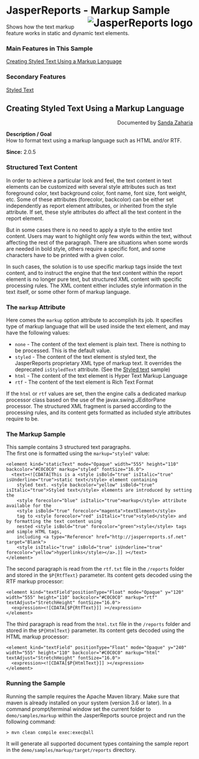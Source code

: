 
# <a name='top'>JasperReports</a> - Markup Sample <img src="https://jasperreports.sourceforge.net/resources/jasperreports.svg" alt="JasperReports logo" style="float:right"/>

Shows how the text markup feature works in static and dynamic text elements.

### Main Features in This Sample

[Creating Styled Text Using a Markup Language](#markup)

### Secondary Features

[Styled Text](../styledtext/index.html#styledtext)

## Creating Styled Text Using a Markup Language
<div style="text-align:right; width:100%">Documented by <a href='mailto:shertage@users.sourceforge.net'>Sanda Zaharia</a></div>

**Description / Goal**\
How to format text using a markup language such as HTML and/or RTF.

**Since:** 2.0.5

### Structured Text Content

In order to achieve a particular look and feel, the text content in text elements can be customized with several style attributes such as text foreground color, text background color, font name, font size, font weight, etc. Some of these attributes (forecolor, backcolor) can be either set independently as report element attributes, or inherited from the style attribute. If set, these style attributes do affect all the text content in the report element.

But in some cases there is no need to apply a style to the entire text content. Users may want to highlight only few words within the text, without affecting the rest of the paragraph. There are situations when some words are needed in bold style, others require a specific font, and some characters have to be printed with a given color.

In such cases, the solution is to use specific markup tags inside the text content, and to instruct the engine that the text content within the report element is no longer pure text, but structured XML content with specific processing rules. The XML content either includes style information in the text itself, or some other form of markup language.

### The `markup` Attribute

Here comes the `markup` option attribute to accomplish its job. It specifies type of markup language that will be used inside the text element, and may have the following values:

- `none` - The content of the text element is plain text. There is nothing to be processed. This is the default value.
- `styled` - The content of the text element is styled text, the JasperReports proprietary XML type of markup text. It overrides the deprecated `isStyledText` attribute. (See the [Styled text](../styledtext/index.html) sample)
- `html` - The content of the text element is Hyper Text Markup Language
- `rtf` - The content of the text element is Rich Text Format

If the `html` or `rtf` values are set, then the engine calls a dedicated markup processor class based on the use of the javax.swing.JEditorPane processor. The structured XML fragment is parsed according to the processing rules, and its content gets formatted as included style attributes require to be.

### The Markup Sample

This sample contains 3 structured text paragraphs.\
The first one is formatted using the `markup="styled"` value:
```
<element kind="staticText" mode="Opaque" width="555" height="110" backcolor="#C0C0C0" markup="styled" fontSize="16.0">
  <text><![CDATA[This is a <style isBold="true" isItalic="true" isUnderline="true">static text</style> element containing
    styled text. <style backcolor="yellow" isBold="true" isItalic="true">Styled text</style> elements are introduced by setting the
    <style forecolor="blue" isItalic="true">markup</style> attribute available for the
    <style isBold="true" forecolor="magenta">textElement</style>
    tag to <style forecolor="red" isItalic="true">styled</style> and by formatting the text content using
    nested <style isBold="true" forecolor="green">style</style> tags and simple HTML tags,
    including <a type="Reference" href="http://jasperreports.sf.net" target="Blank">
    <style isItalic="true" isBold="true" isUnderline="true" forecolor="yellow">hyperlinks</style></a>.]] ></text>
</element>
```
The second paragraph is read from the `rtf.txt` file in the `/reports` folder and stored in the `$P{RtfText}` parameter. Its content gets decoded using the RTF markup processor:
```
<element kind="textField"positionType="Float" mode="Opaque" y="120" width="555" height="110" backcolor="#C0C0C0" markup="rtf" textAdjust="StretchHeight" fontSize="16.0">
  <expression><![CDATA[$P{RtfText}]] ></expression>
</element>
```
The third paragraph is read from the `html.txt` file in the `/reports` folder and stored in the `$P{HtmlText}` parameter. Its content gets decoded using the HTML markup processor:
```
<element kind="textField" positionType="Float" mode="Opaque" y="240" width="555" height="110" backcolor="#C0C0C0" markup="html" textAdjust="StretchHeight" fontSize="16.0">
  <expression><![CDATA[$P{HtmlText}]] ></expression>
</element>
```
### Running the Sample

Running the sample requires the Apache Maven library. Make sure that maven is already installed on your system (version 3.6 or later).
In a command prompt/terminal window set the current folder to `demo/samples/markup` within the JasperReports source project and run the following command:
```
> mvn clean compile exec:exec@all
```
It will generate all supported document types containing the sample report in the `demo/samples/markup/target/reports` directory.
